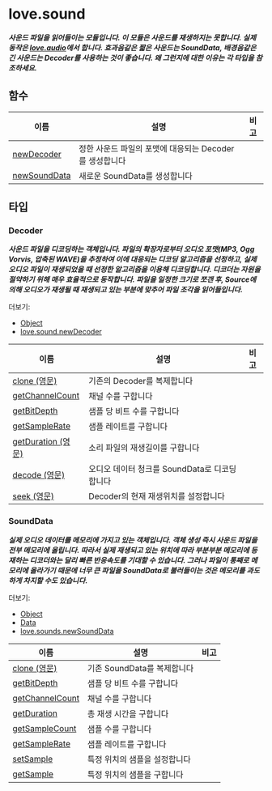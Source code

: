 # love.sound

<b><i>
사운드 파일을 읽어들이는 모듈입니다. 이 모듈은 사운드를 재생하지는 못합니다. 실제 동작은 [love.audio](api/love.audio)에서 합니다.
효과음같은 짧은 사운드는 SoundData, 배경음같은 긴 사운드는 Decoder를 사용하는 것이 좋습니다. 왜 그런지에 대한 이유는 각 타입을 참조하세요.
</b></i>

## 함수

| 이름                                                                     | 설명                                                                         | 비고 |
|--------------------------------------------------------------------------|-----------------------------------------------------------------------------|-------|
| [newDecoder](https://love2d.org/wiki/love.sound.newDecoder_(한국어))     | 정한 사운드 파일의 포맷에 대응되는 Decoder를 생성합니다                          |      |
| [newSoundData](https://love2d.org/wiki/love.sound.newSoundData_(한국어)) | 새로운 SoundData를 생성합니다                                                  |      |

## 타입

### Decoder

<b><i>
사운드 파일을 디코딩하는 객체입니다. 파일의 확장자로부터 오디오 포맷(MP3, Ogg Vorvis, 압축된 WAVE)을 추정하여 이에 대응되는 디코딩 알고리즘을 선정하고, 실제 오디오 파일이 재생되었을 때 선정한 알고리즘을 이용해 디코딩합니다.
디코더는 자원을 절약하기 위해 매우 효율적으로 동작합니다. 파일을 일정한 크기로 쪼갠 후, Source에 의해 오디오가 재생될 때 재생되고 있는 부분에 맞추어 파일 조각을 읽어들입니다.
</b></i>

더보기:
- [Object](api/love?id=Object)
- [love.sound.newDecoder](https://love2d.org/wiki/love.sound.newDecoder_(한국어))

| 이름                                                                        | 설명                                                | 비고  |
|----------------------------------------------------------------------------|----------------------------------------------------|-------|
| [clone (영문)](https://love2d.org/wiki/Decoder:clone)                       | 기존의 Decoder를 복제합니다                          |       |
| [getChannelCount](https://love2d.org/wiki/Decoder:getChannelCount_(한국어)) | 채널 수를 구합니다                                  |       |
| [getBitDepth](https://love2d.org/wiki/Decoder:getBitDepth_(한국어))         | 샘플 당 비트 수를 구합니다                           |       |
| [getSampleRate](https://love2d.org/wiki/Decoder:getSampleRate_(한국어))     | 샘플 레이트를 구합니다                               |       |
| [getDuration (영문)](https://love2d.org/wiki/Decoder:getDuration)           | 소리 파일의 재생길이를 구합니다                       |       |
| [decode (영문)](https://love2d.org/wiki/Decoder:decode)                     | 오디오 데이터 청크를 SoundData로 디코딩합니다         |       |
| [seek (영문)](https://love2d.org/wiki/Decoder:seek)                         | Decoder의 현재 재생위치를 설정합니다                  |       |

### SoundData

<b><i>
실제 오디오 데이터를 메모리에 가지고 있는 객체입니다.
객체 생성 즉시 사운드 파일을 전부 메모리에 올립니다. 따라서 실제 재생되고 있는 위치에 따라 부분부분 메모리에 등재하는 디코더와는 달리 빠른 반응속도를 기대할 수 있습니다. 그러나 파일이 통째로 메모리에 올라가기 때문에 너무 큰 파일을 SoundData로 불러들이는 것은 메모리를 과도하게 차지할 수도 있습니다.
</b></i>

더보기:
- [Object](api/love?id=Object)
- [Data](api/data)
- [love.sounds.newSoundData](https://love2d.org/wiki/love.sound.newSoundData_(한국어))

| 이름                                                                          | 설명                                                        | 비고  |
|------------------------------------------------------------------------------|-------------------------------------------------------------|-------|
| [clone (영문)](https://love2d.org/wiki/SoundData:clone)                       | 기존 SoundData를 복제합니다                                   |       |
| [getBitDepth](https://love2d.org/wiki/SoundData:getBitDepth_(한국어))         | 샘플 당 비트 수를 구합니다                                    |       |
| [getChannelCount](https://love2d.org/wiki/SoundData:getChannelCount_(한국어)) | 채널 수를 구합니다                                           |       |
| [getDuration](https://love2d.org/wiki/SoundData:getDuration_(한국어))         | 총 재생 시간을 구합니다                                       |       |
| [getSampleCount](https://love2d.org/wiki/SoundData:getSampleCount_(한국어))   | 샘플 수를 구합니다                                           |       |
| [getSampleRate](https://love2d.org/wiki/SoundData:getSampleRate_(한국어))     | 샘플 레이트를 구합니다                                        |       |
| [setSample](https://love2d.org/wiki/SoundData:setSample_(한국어))             | 특정 위치의 샘플을 설정합니다                                 |       |
| [getSample](https://love2d.org/wiki/SoundData:getSample_(한국어))             | 특정 위치의 샘플을 구합니다                                   |       |
